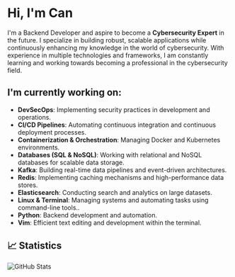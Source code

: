 # Hi, I'm Can

I'm a Backend Developer and aspire to become a **Cybersecurity Expert** in the future. I specialize in building robust, scalable applications while continuously enhancing my knowledge in the world of cybersecurity. With experience in multiple technologies and frameworks, I am constantly learning and working towards becoming a professional in the cybersecurity field.

## I'm currently working on:
- **DevSecOps**: Implementing security practices in development and operations.
- **CI/CD Pipelines**: Automating continuous integration and continuous deployment processes.
- **Containerization & Orchestration**: Managing Docker and Kubernetes environments.
- **Databases (SQL & NoSQL)**: Working with relational and NoSQL databases for scalable data storage.
- **Kafka**: Building real-time data pipelines and event-driven architectures.
- **Redis**: Implementing caching mechanisms and high-performance data stores.
- **Elasticsearch**: Conducting search and analytics on large datasets.
- **Linux & Terminal**: Managing systems and automating tasks using command-line tools..
- **Python**: Backend development and automation.
- **Vim**: Efficient text editing and development within the terminal.  

## 📈 Statistics

![GitHub Stats](https://github-readme-stats.vercel.app/api?username=canmhmt&show_icons=true&hide_title=true)
